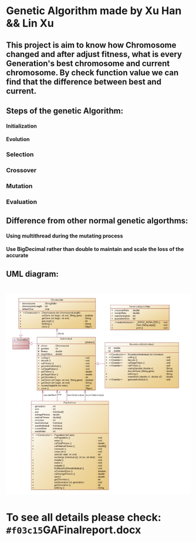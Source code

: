 #                Genetic Algorithm made by Xu Han && Lin Xu
##  This project is aim to know how Chromosome changed and after adjust fitness, what is every Generation's best chromosome and current chromosome. By check function value we can find that the difference between best and current. 

##  Steps of the genetic Algorithm:
####    Initialization
####    Evolution
###       Selection
###       Crossover
###       Mutation
###       Evaluation


##  Difference from other normal genetic algorthms:
####   Using multithread during the mutating process
####   Use BigDecimal rather than double to maintain and scale the loss of the accurate


## UML diagram:
![alt text](./UML.jpg "UML")
==================

#  To see all details please check:  `#f03c15`GAFinalreport.docx


